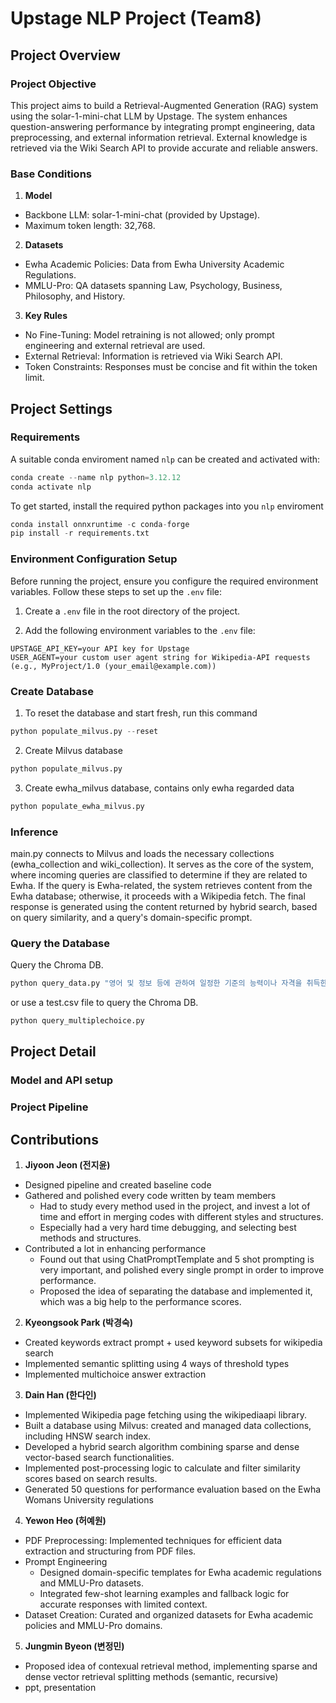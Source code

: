 # Upstage NLP Project (Team8)

## Project Overview
### Project Objective

This project aims to build a Retrieval-Augmented Generation (RAG) system using the solar-1-mini-chat LLM by Upstage. The system enhances question-answering performance by integrating prompt engineering, data preprocessing, and external information retrieval. External knowledge is retrieved via the Wiki Search API to provide accurate and reliable answers. 

### Base Conditions

1. **Model**
- Backbone LLM: solar-1-mini-chat (provided by Upstage).
- Maximum token length: 32,768.

2. **Datasets**
- Ewha Academic Policies: Data from Ewha University Academic Regulations.
- MMLU-Pro: QA datasets spanning Law, Psychology, Business, Philosophy, and History. 

3. **Key Rules**
- No Fine-Tuning: Model retraining is not allowed; only prompt engineering and external retrieval are used.
- External Retrieval: Information is retrieved via Wiki Search API.
- Token Constraints: Responses must be concise and fit within the token limit.

## Project Settings
### Requirements

A suitable conda enviroment named `nlp` can be created and activated with:
```python
conda create --name nlp python=3.12.12
conda activate nlp
```

To get started, install the required python packages into you `nlp` enviroment
```python
conda install onnxruntime -c conda-forge
pip install -r requirements.txt
```

### Environment Configuration Setup

Before running the project, ensure you configure the required environment variables. Follow these steps to set up the `.env` file:

1. Create a `.env` file in the root directory of the project.

2. Add the following environment variables to the `.env` file:
```plaintext
UPSTAGE_API_KEY=your API key for Upstage
USER_AGENT=your custom user agent string for Wikipedia-API requests (e.g., MyProject/1.0 (your_email@example.com))
```


### Create Database

1. To reset the database and start fresh, run this command
```python
python populate_milvus.py --reset
```
2. Create Milvus database
 ```python
python populate_milvus.py
```
3. Create ewha_milvus database, contains only ewha regarded data
```python
python populate_ewha_milvus.py
```
### Inference
main.py connects to Milvus and loads the necessary collections (ewha_collection and wiki_collection). 
It serves as the core of the system, where incoming queries are classified to determine if they are related to Ewha. If the query is Ewha-related, the system retrieves content from the Ewha database; otherwise, it proceeds with a Wikipedia fetch. 
The final response is generated using the content returned by hybrid search, based on query similarity, and a query's domain-specific prompt.

### Query the Database

Query the Chroma DB.

```python
python query_data.py "영어 및 정보 등에 관하여 일정한 기준의 능력이나 자격을 취득한 경우 인정 받는 학점은 몇점인가?"
```
or use a test.csv file to query the Chroma DB.
```python
python query_multiplechoice.py
```

## Project Detail
### Model and API setup
### Project Pipeline

## Contributions
1. **Jiyoon Jeon (전지윤)**
- Designed pipeline and created baseline code
- Gathered and polished every code written by team members 
   - Had to study every method used in the project, and invest a lot of time and effort in merging codes with different styles and structures.
   - Especially had a very hard time debugging, and selecting best methods and structures.
- Contributed a lot in enhancing performance
   - Found out that using ChatPromptTemplate and 5 shot prompting is very important, and polished every single prompt in order to improve performance.
   - Proposed the idea of separating the database and implemented it, which was a big help to the performance scores.

2. **Kyeongsook Park (박경숙)**
- Created keywords extract prompt + used keyword subsets for wikipedia search
- Implemented semantic splitting using 4 ways of threshold types
- Implemented multichoice answer extraction

3. **Dain Han (한다인)**
- Implemented Wikipedia page fetching using the wikipediaapi library.
- Built a database using Milvus: created and managed data collections, including HNSW search index.
- Developed a hybrid search algorithm combining sparse and dense vector-based search functionalities.
- Implemented post-processing logic to calculate and filter similarity scores based on search results.
- Generated 50 questions for performance evaluation based on the Ewha Womans University regulations

4. **Yewon Heo (허예원)**
- PDF Preprocessing: Implemented techniques for efficient data extraction and structuring from PDF files.
- Prompt Engineering
   - Designed domain-specific templates for Ewha academic regulations and MMLU-Pro datasets.
   - Integrated few-shot learning examples and fallback logic for accurate responses with limited context.
- Dataset Creation: Curated and organized datasets for Ewha academic policies and MMLU-Pro domains.

5. **Jungmin Byeon (변정민)**
- Proposed idea of contexual retrieval method, implementing sparse and dense vector retrieval splitting methods (semantic, recursive)
- ppt, presentation
